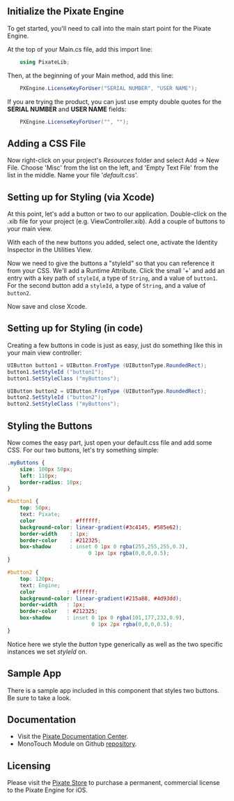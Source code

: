 ## Initialize the Pixate Engine

To get started, you'll need to call into the main start point for the Pixate Engine.

At the top of your Main.cs file, add this import line:

```csharp
	using PixateLib;
```

Then, at the beginning of your Main method, add this line:

```csharp
	PXEngine.LicenseKeyForUser("SERIAL NUMBER", "USER NAME");
```

If you are trying the product, you can just use empty double quotes for the **SERIAL NUMBER** and **USER NAME** fields:

```csharp
	PXEngine.LicenseKeyForUser("", "");
```

## Adding a CSS File

Now right-click on your project's *Resources* folder and select Add -> New File. Choose 'Misc' from the list on the left, and 'Empty Text File' from the list in the middle. Name your file '*default.css*'.

## Setting up for Styling (via Xcode)

At this point, let's add a button or two to our application. Double-click on the .xib file for your project (e.g. <ProjectName>ViewController.xib). Add a couple of buttons to your main view.
	
With each of the new buttons you added, select one, activate the Identity Inspector in the Utilities View. 

Now we need to give the buttons a "styleId" so that you can reference it from your CSS. We'll add a Runtime Attribute. Click the small '+' and add an entry with a key path of `styleId`, a type of `String`, and a value of `button1`. For the second button add a `styleId`, a type of `String`, and a value of `button2`.

Now save and close Xcode. 

## Setting up for Styling (in code)

Creating a few buttons in code is just as easy, just do something like this in your main view controller:

```csharp
UIButton button1 = UIButton.FromType (UIButtonType.RoundedRect);
button1.SetStyleId ("button1");
button1.SetStyleClass ("myButtons");

UIButton button2 = UIButton.FromType (UIButtonType.RoundedRect);
button2.SetStyleId ("button2");
button2.SetStyleClass ("myButtons");
```

## Styling the Buttons

Now comes the easy part, just open your default.css file and add some CSS. For our two buttons, let's try something simple:

```css
.myButtons {
	size: 100px 50px;
	left: 110px;
    border-radius: 10px;
}

#button1 {
	top: 50px;
	text: Pixate;
  	color           : #ffffff;
  	background-color: linear-gradient(#3c4145, #585e62);
  	border-width    : 1px;
  	border-color    : #212325;
  	box-shadow      : inset 0 1px 0 rgba(255,255,255,0.3),
                          0 1px 1px rgba(0,0,0,0.5);
}

#button2 {
	top: 120px;
	text: Engine;
	color          : #ffffff;
  	background-color: linear-gradient(#215a88, #4d93dd);
  	border-width   : 1px;
  	border-color   : #212325;
  	box-shadow     : inset 0 1px 0 rgba(101,177,232,0.9),
                           0 1px 2px rgba(0,0,0,0.5);
}
```

Notice here we style the *button* type generically as well as the two specific instances we set *styleId* on.

## Sample App

There is a sample app included in this component that styles two buttons. Be sure to take a look.

## Documentation

* Visit the [Pixate Documentation Center](http://www.pixate.com/documentation.html).
* MonoTouch Module on Github [repository](https://github.com/Pixate/MonoTouch-Pixate).

## Licensing

Please visit the [Pixate Store](http://sites.fastspring.com/pixate/product/purchase) to purchase a permanent, commercial license to the Pixate Engine for iOS.

